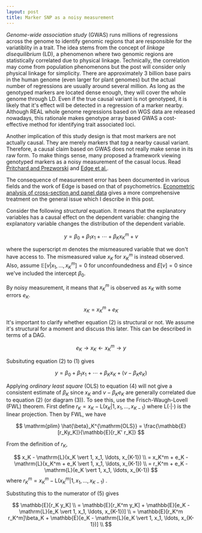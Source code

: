 ```yaml
---
layout: post
title: Marker SNP as a noisy measurement
---
```


_Genome-wide association study_ (GWAS) runs millions of regressions across the genome to identify genomic regions that are responsible for the variatiblity in a trait.
The idea stems from the concept of _linkage disequilibrium_ (LD), a phenomenon where two genomic regions are statistically correlated due to physical linkage.
Technically, the correlation may come from population phenomenons but the post will consider only physical linkage for simplicity.
There are approximately 3 billion base pairs in the human genome (even larger for plant genomes) but the actual number of regressions are usually around several million.
As long as the genotyped markers are located dense enough, they will cover the whole genome through LD.
Even if the true causal variant is not genotyped, it is likely that it's effect will be detected in a regression of a marker nearby.
Although REAL whole genome regressions based on WGS data are released nowadays, this rationale makes genotype array based GWAS a cost-effective method for identifying trait associated loci.

Another implication of this study design is that most markers are not actually causal.
They are merely markers that _tag_ a nearby causal variant.
Therefore, a causal claim based on GWAS does not really make sense in its raw form.
To make things sense, many proposed a framework viewing genotyped markers as a noisy measurement of the casual locus. 
Read [Pritchard and Prezworski](https://pubmed.ncbi.nlm.nih.gov/11410837/) and [Edge et al.](https://pubmed.ncbi.nlm.nih.gov/24481204/).

The consequence of measurement error has been documented in various fields and the work of Edge is based on that of psychometrics. 
[Econometric analysis of cross-section and panel data](https://mitpress.mit.edu/books/econometric-analysis-cross-section-and-panel-data-second-edition) gives a more comprehensive treatment on the general issue which I describe in this post.

Consider the following _structural_ equation.
It means that the explanatory variables has a causal effect on the dependent variable: changing the explanatory variable changes the distribution of the dependent variable.

$$
y = \beta_0 + \beta_1 x_1 + \cdots + \beta_K x_K^m + v
$$

where the superscript $m$ denotes the mismeasured variable that we don't have access to.
The mismeasured value $x_K$ for $x_K^m$ is instead observed.
Also, assume $\mathbb{E}[v \vert x_1, \ldots, x_K^m] = 0$ for unconfoundedness and $E[v]=0$ since we've included the intercept $\beta_0$.

By noisy measurement, it means that $x_K^m$ is observed as $x_K$ with some errors $e_K$.

$$
x_K = x_K^m + e_K
$$

It's important to clarify whether equation (2) is structural or not.
We assume it's structural for a moment and discuss this later.
This can be described in terms of a DAG.

$$
e_K \rightarrow x_K \leftarrow x_K^m \rightarrow y
$$

Subsituting equation (2) to (1) gives

$$
y = \beta_0 + \beta_1 x_1 + \cdots + \beta_K x_K + (v-\beta_K e_K)
$$

Applying _ordinary least square_ (OLS) to equation (4) will not give a consistent estimate of $\beta_K$ since $x_K$ and $v-\beta_K e_K$ are generally correlated due to equation (2) (or diagram (3)).
To see this, use the Frisch-Waugh-Lovell (FWL) theorem.
First define 
	$r_K = x_K - \mathrm{L}(x_K \vert 1, x_1, \ldots, x_{K-1})$ 
where $\mathrm{L}(\cdot \vert \cdot)$ is the linear projection.
Then by FWL, we have

$$
	\mathrm{plim} \hat{\beta}_K^{\mathrm{OLS}}  = \frac{\mathbb{E}[r_Ky_K]}{\mathbb{E}[r_K' r_K]}
$$

From the definition of $r_K$,

$$
	x_K - \mathrm{L}(x_K \vert 1, x_1, \ldots, x_{K-1}) \\
		= x_K^m + e_K - \mathrm{L}(x_K^m + e_K \vert 1, x_1, \ldots, x_{K-1}) \\
		= r_K^m + e_K - \mathrm{L}(e_K \vert 1, x_1, \ldots, x_{K-1})
$$
where 
	$r_K^m = x_K^m - \mathrm{L}(x_K^m \vert 1, x_1, \ldots, x_{K-1})$
.

Substituting this to the numerator of (5) gives

$$
	\mathbb{E}[r_K y_K] \\
		= \mathbb{E}[r_K^m y_K] + \mathbb{E}[e_K - \mathrm{L}(e_K \vert 1, x_1, \ldots, x_{K-1})] \\
		= \mathbb{E}[r_K^m r_K^m]\beta_K + \mathbb{E}[e_K - \mathrm{L}(e_K \vert 1, x_1, \ldots, x_{K-1})] \\
$$


